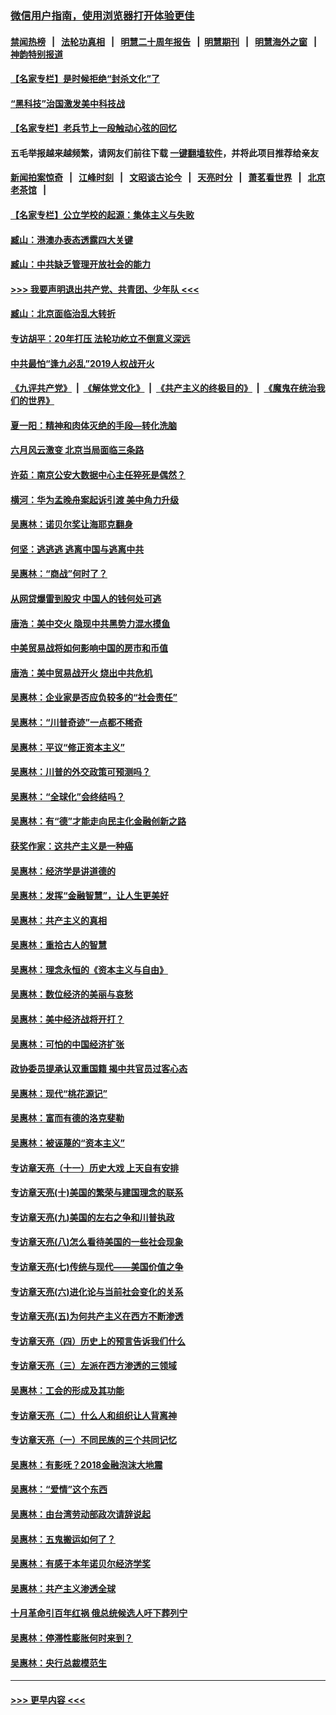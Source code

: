 ### [微信用户指南，使用浏览器打开体验更佳](https://github.com/gfw-breaker/banned-news1/blob/master/indexes/wechat-guide.md?t=0)
#### [禁闻热榜](热点新闻.md?t=0)  &nbsp;&nbsp;|&nbsp;&nbsp; [法轮功真相](https://github.com/gfw-breaker/truth/blob/master/README.md?t=0) &nbsp;&nbsp;|&nbsp;&nbsp; [明慧二十周年报告](https://github.com/gfw-breaker/mh-reports/blob/master/README.md?t=0) &nbsp;&nbsp;|&nbsp;&nbsp;[明慧期刊](https://github.com/gfw-breaker/mh-qikan) &nbsp;&nbsp;|&nbsp;&nbsp; [明慧海外之窗](https://github.com/gfw-breaker/mh-news/blob/master/README.md?t=0) &nbsp;&nbsp;|&nbsp;&nbsp; [神韵特别报道](https://github.com/gfw-breaker/mh-news/blob/master/shenyun.md?t=0)
#### [【名家专栏】是时候拒绝“封杀文化”了](../pages/nsc423/n11814093.md?t=02130655) 
#### [“黑科技”治国激发美中科技战](../pages/nsc423/n11638056.md?t=02130655) 
#### [【名家专栏】老兵节上一段触动心弦的回忆](../pages/nsc423/n11646016.md?t=02130655) 
#### 五毛举报越来越频繁，请网友们前往下载 [一键翻墙软件](https://github.com/gfw-breaker/ssr-accounts)，并将此项目推荐给亲友
#### [新闻拍案惊奇](https://github.com/gfw-breaker/banned-news1/blob/master/pages/link4.md) &nbsp;&nbsp;|&nbsp;&nbsp; [江峰时刻](https://github.com/gfw-breaker/banned-news1/blob/master/pages/link4.md) &nbsp;&nbsp;|&nbsp;&nbsp; [文昭谈古论今](https://github.com/gfw-breaker/banned-news1/blob/master/pages/link4.md) &nbsp;&nbsp;|&nbsp;&nbsp; [天亮时分](https://github.com/gfw-breaker/banned-news1/blob/master/pages/link4.md) &nbsp;&nbsp;|&nbsp;&nbsp; [萧茗看世界](https://github.com/gfw-breaker/banned-news1/blob/master/pages/link4.md) &nbsp;&nbsp;|&nbsp;&nbsp; [北京老茶馆](https://github.com/gfw-breaker/banned-news1/blob/master/pages/link4.md) &nbsp;&nbsp;|&nbsp;&nbsp; 
#### [【名家专栏】公立学校的起源：集体主义与失败](../pages/nsc423/n11601833.md?t=02130655) 
#### [臧山：港澳办表态透露四大关键](../pages/nsc423/n11421628.md?t=02130655) 
#### [臧山：中共缺乏管理开放社会的能力](../pages/nsc423/n11407457.md?t=02130655) 
#### [>>> 我要声明退出共产党、共青团、少年队 <<<](https://github.com/begood0513/goodnews/blob/master/quit/letter.md) 
#### [臧山：北京面临治乱大转折](../pages/nsc423/n11406895.md?t=02130655) 
#### [专访胡平：20年打压 法轮功屹立不倒意义深远](../pages/nsc423/n11398800.md?t=02130655) 
#### [中共最怕“逢九必乱”2019人权战开火](../pages/nsc423/n11385248.md?t=02130655) 
#### [《九评共产党》](https://github.com/begood0513/9ping.md/blob/master/README.md) &nbsp;|&nbsp; [《解体党文化》](../../../../jtdwh.md/blob/master/README.md)  &nbsp;|&nbsp; [《共产主义的终极目的》](../../../../gczydzjmd.md/blob/master/README.md) &nbsp;|&nbsp; [《魔鬼在统治我们的世界》](../../../../mgztzwmdsj.md/blob/master/README.md) 
#### [夏一阳：精神和肉体灭绝的手段—转化洗脑](../pages/nsc423/n11368250.md?t=02130655) 
#### [六月风云激变 北京当局面临三条路](../pages/nsc423/n11313668.md?t=02130655) 
#### [许茹：南京公安大数据中心主任猝死是偶然？](../pages/nsc423/n11064744.md?t=02130655) 
#### [横河：华为孟晚舟案起诉引渡 美中角力升级](../pages/nsc423/n11027230.md?t=02130655) 
#### [吴惠林：诺贝尔奖让海耶克翻身](../pages/nsc423/n10890049.md?t=02130655) 
#### [何坚：逃逃逃 逃离中国与逃离中共](../pages/nsc423/n10592891.md?t=02130655) 
#### [吴惠林：“商战”何时了？](../pages/nsc423/n10573558.md?t=02130655) 
#### [从网贷爆雷到股灾 中国人的钱何处可逃](../pages/nsc423/n10572800.md?t=02130655) 
#### [唐浩：美中交火 隐现中共黑势力混水摸鱼](../pages/nsc423/n10544040.md?t=02130655) 
#### [中美贸易战将如何影响中国的房市和币值](../pages/nsc423/n10543697.md?t=02130655) 
#### [唐浩：美中贸易战开火 烧出中共危机](../pages/nsc423/n10540126.md?t=02130655) 
#### [吴惠林：企业家是否应负较多的“社会责任”](../pages/nsc423/n10535022.md?t=02130655) 
#### [吴惠林：“川普奇迹”一点都不稀奇](../pages/nsc423/n10512808.md?t=02130655) 
#### [吴惠林：平议“修正资本主义”](../pages/nsc423/n10495724.md?t=02130655) 
#### [吴惠林：川普的外交政策可预测吗？](../pages/nsc423/n10462387.md?t=02130655) 
#### [吴惠林：“全球化”会终结吗？](../pages/nsc423/n10452838.md?t=02130655) 
#### [吴惠林：有“德”才能走向民主化金融创新之路](../pages/nsc423/n10432292.md?t=02130655) 
#### [获奖作家：这共产主义是一种癌](../pages/nsc423/n10431541.md?t=02130655) 
#### [吴惠林：经济学是讲道德的](../pages/nsc423/n10398014.md?t=02130655) 
#### [吴惠林：发挥“金融智慧”，让人生更美好](../pages/nsc423/n10375019.md?t=02130655) 
#### [吴惠林：共产主义的真相](../pages/nsc423/n10351394.md?t=02130655) 
#### [吴惠林：重拾古人的智慧](../pages/nsc423/n10337691.md?t=02130655) 
#### [吴惠林：理念永恒的《资本主义与自由》](../pages/nsc423/n10316274.md?t=02130655) 
#### [吴惠林：数位经济的美丽与哀愁](../pages/nsc423/n10292946.md?t=02130655) 
#### [吴惠林：美中经济战将开打？](../pages/nsc423/n10258825.md?t=02130655) 
#### [吴惠林：可怕的中国经济扩张](../pages/nsc423/n10219147.md?t=02130655) 
#### [政协委员提承认双重国籍 揭中共官员过客心态](../pages/nsc423/n10208809.md?t=02130655) 
#### [吴惠林：现代“桃花源记”](../pages/nsc423/n10185234.md?t=02130655) 
#### [吴惠林：富而有德的洛克斐勒](../pages/nsc423/n10142264.md?t=02130655) 
#### [吴惠林：被诬蔑的“资本主义”](../pages/nsc423/n10124816.md?t=02130655) 
#### [专访章天亮（十一）历史大戏 上天自有安排](../pages/nsc423/n10094905.md?t=02130655) 
#### [专访章天亮(十)美国的繁荣与建国理念的联系](../pages/nsc423/n10094899.md?t=02130655) 
#### [专访章天亮(九)美国的左右之争和川普执政](../pages/nsc423/n10094889.md?t=02130655) 
#### [专访章天亮(八)怎么看待美国的一些社会现象](../pages/nsc423/n10094857.md?t=02130655) 
#### [专访章天亮(七)传统与现代——美国价值之争](../pages/nsc423/n10093140.md?t=02130655) 
#### [专访章天亮(六)进化论与当前社会变化的关系](../pages/nsc423/n10092036.md?t=02130655) 
#### [专访章天亮(五)为何共产主义在西方不断渗透](../pages/nsc423/n10083620.md?t=02130655) 
#### [专访章天亮（四）历史上的预言告诉我们什么](../pages/nsc423/n10083606.md?t=02130655) 
#### [专访章天亮（三）左派在西方渗透的三领域](../pages/nsc423/n10081115.md?t=02130655) 
#### [吴惠林：工会的形成及其功能](../pages/nsc423/n10080633.md?t=02130655) 
#### [专访章天亮（二）什么人和组织让人背离神](../pages/nsc423/n10076637.md?t=02130655) 
#### [专访章天亮（一）不同民族的三个共同记忆](../pages/nsc423/n10074188.md?t=02130655) 
#### [吴惠林：有影呒？2018金融泡沫大地震](../pages/nsc423/n10040534.md?t=02130655) 
#### [吴惠林：“爱情”这个东西](../pages/nsc423/n10019423.md?t=02130655) 
#### [吴惠林：由台湾劳动部政次请辞说起](../pages/nsc423/n9979679.md?t=02130655) 
#### [吴惠林：五鬼搬运如何了？](../pages/nsc423/n9925338.md?t=02130655) 
#### [吴惠林：有感于本年诺贝尔经济学奖](../pages/nsc423/n9871883.md?t=02130655) 
#### [吴惠林：共产主义渗透全球](../pages/nsc423/n9812748.md?t=02130655) 
#### [十月革命引百年红祸 俄总统候选人吁下葬列宁](../pages/nsc423/n9810182.md?t=02130655) 
#### [吴惠林：停滞性膨胀何时来到？](../pages/nsc423/n9764136.md?t=02130655) 
#### [吴惠林：央行总裁模范生](../pages/nsc423/n9728134.md?t=02130655) 

----
#### [ >>> 更早内容 <<< ](../indexes/nsc423-earlier.md)
